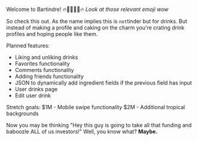 Welcome to Bartindre! 🔥🌴🍹💖🌴🔥
    <i>Look at those relevant emoji wow</i>

So check this out. As the name implies this is `not`tinder but for drinks. But instead of making a profile and caking on the charm you're crating drink profiles and hoping people like them. 

Planned features: 
- Liking and unliking drinks
- Favorites functionality 
- Comments functionality
- Adding friends functionality
- JSON to dynamically add ingredient fields if the previous field has input
- User drinks page
- Edit user drink 

Stretch goals: 
$1M - Mobile swipe functionality
$2M - Additional tropical backgrounds

Now you may be thinking "Hey this guy is going to take all that funding and baboozle ALL of us investors!"
Well, you know what? <b>Maybe<b>. 

